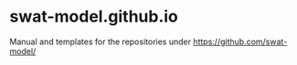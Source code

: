 # swat-model.github.io
 Manual and templates for the repositories under https://github.com/swat-model/
